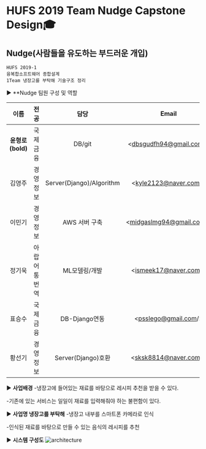 HUFS 2019 Team Nudge Capstone Design:mortar_board:
==========
Nudge(사람들을 유도하는 부드러운 개입)
-----

~~~
HUFS 2019-1
융복합소프트웨어 종합설계
1Team 냉장고를 부탁해 기술구조 정리
~~~

:arrow_forward: **Nudge 팀원 구성 및 역할

|이름|전공|담당|Email|
|:-------:|:-------:|:------:|:--------:|
|**윤형로(bold)**|국제금융|DB/git|<dbsgudfh94@gmail.com/>|
|김영주|경영정보|Server(Django)/Algorithm|<kyle2123@naver.com/>|
|이민기|경영정보|AWS 서버 구축|<midgaslmg94@gmail.com/>|
|정기욱|아랍어통번역|ML모델링/개발|<ismeek17@naver.com/>|
|표승수|국제금융|DB-Django연동|<psslego@gmail.com/>|
|황선기|경영정보|Server(Django)호환|<sksk8814@naver.com/>|


      
:arrow_forward: **사업배경**
-냉장고에 들어있는 재료를 바탕으로 레시피 추천을 받을 수 있다. 

-기존에 있는 서비스는 일일이 재료를 입력해줘야 하는 불편함이 있다.


      

:arrow_forward: **사업명 냉장고를 부탁해**
-냉장고 내부를 스마트폰 카메라로 인식  

-인식된 재료를 바탕으로 만들 수 있는 음식의 레시피를 추천

      

:arrow_forward: **시스템 구성도**
![architecture](https://user-images.githubusercontent.com/49775240/58313386-647a6a00-7e48-11e9-9b02-d54c94d4f13b.png)

